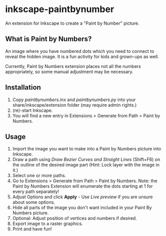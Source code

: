 inkscape-paintbynumber
======================

An extension for Inkscape to create a "Paint by Number" picture.

## What is Paint by Numbers?
An image where you have numbered dots which you need to connect to reveal the hidden image. It is a fun activity for kids and grown-ups as well.

Currently, Paint by Numbers extension places not all the numbers appropriately, so some manual adjustment may be necessary.


## Installation
1. Copy *paintbynumbers.inx* and *paintbynumbers.py* into your share/inkscape/extension folder (may require admin rights.)
2. (re)-start Inkscape.
3. You will find a new entry in Extensions > Generate from Path > Paint by Numbers.


## Usage
1. Import the image you want to make into a Paint by Numbers picture into Inkscape.
2. Draw a path using *Draw Bezier Curves and Straight Lines* (Shift+F6) on the outline of the desired image part (Hint: Lock layer with the image in it.)
3. Select one or more paths.
4. Go to Extensions > Generate from Path > Paint by Numbers. Note: the Paint by Numbers Extension will enumerate the dots starting at 1 for every path separately!
5. Adjust Options and click **Apply** - Use *Live preview* if you are unsure about some options.
6. Hide all parts of the image you don't want included in your Paint By Numbers picture.
7. Optional: Adjust position of vertices and numbers if desired.
8. Export image to a raster graphics.
9. Print and have fun!